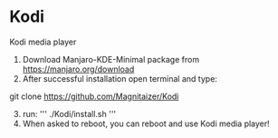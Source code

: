 # Kodi
Kodi media player

1. Download Manjaro-KDE-Minimal package from https://manjaro.org/download
2. After successful installation open terminal and type:

git clone https://github.com/Magnitaizer/Kodi

3. run:
'''
 ./Kodi/install.sh
'''
4. When asked to reboot, you can reboot and use Kodi media player!

